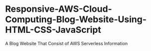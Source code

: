 # Responsive-AWS-Cloud-Computing-Blog-Website-Using-HTML-CSS-JavaScript
A Blog Website That Consist of AWS Serverless  Information
